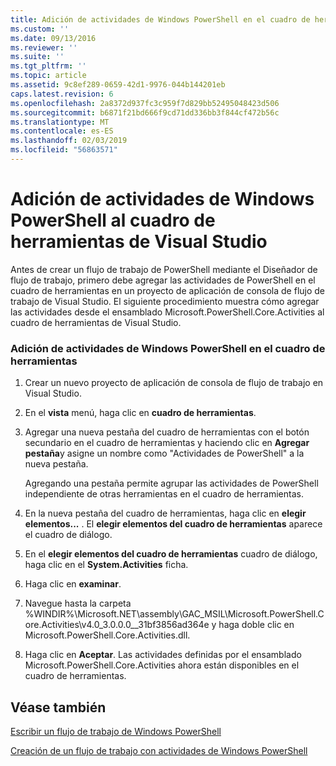 ```yaml
---
title: Adición de actividades de Windows PowerShell en el cuadro de herramientas de Visual Studio | Microsoft Docs
ms.custom: ''
ms.date: 09/13/2016
ms.reviewer: ''
ms.suite: ''
ms.tgt_pltfrm: ''
ms.topic: article
ms.assetid: 9c8ef289-0659-42d1-9976-044b144201eb
caps.latest.revision: 6
ms.openlocfilehash: 2a8372d937fc3c959f7d829bb52495048423d506
ms.sourcegitcommit: b6871f21bd666f9cd71dd336bb3f844cf472b56c
ms.translationtype: MT
ms.contentlocale: es-ES
ms.lasthandoff: 02/03/2019
ms.locfileid: "56863571"
---
```

# <a name="adding-windows-powershell-activities-to-the-visual-studio-toolbox"></a>Adición de actividades de Windows PowerShell al cuadro de herramientas de Visual Studio

Antes de crear un flujo de trabajo de PowerShell mediante el Diseñador de flujo de trabajo, primero debe agregar las actividades de PowerShell en el cuadro de herramientas en un proyecto de aplicación de consola de flujo de trabajo de Visual Studio. El siguiente procedimiento muestra cómo agregar las actividades desde el ensamblado Microsoft.PowerShell.Core.Activities al cuadro de herramientas de Visual Studio.

### <a name="adding-windows-powershell-activities-to-the-toolbox"></a>Adición de actividades de Windows PowerShell en el cuadro de herramientas

1. Crear un nuevo proyecto de aplicación de consola de flujo de trabajo en Visual Studio.

2. En el **vista** menú, haga clic en **cuadro de herramientas**.

3. Agregar una nueva pestaña del cuadro de herramientas con el botón secundario en el cuadro de herramientas y haciendo clic en **Agregar pestaña**y asigne un nombre como "Actividades de PowerShell" a la nueva pestaña.

   Agregando una pestaña permite agrupar las actividades de PowerShell independiente de otras herramientas en el cuadro de herramientas.

4. En la nueva pestaña del cuadro de herramientas, haga clic en **elegir elementos...** . El **elegir elementos del cuadro de herramientas** aparece el cuadro de diálogo.

5. En el **elegir elementos del cuadro de herramientas** cuadro de diálogo, haga clic en el **System.Activities** ficha.

6. Haga clic en **examinar**.

7. Navegue hasta la carpeta %WINDIR%\Microsoft.NET\assembly\GAC_MSIL\Microsoft.PowerShell.Core.Activities\v4.0_3.0.0.0__31bf3856ad364e y haga doble clic en Microsoft.PowerShell.Core.Activities.dll.

8. Haga clic en **Aceptar**. Las actividades definidas por el ensamblado Microsoft.PowerShell.Core.Activities ahora están disponibles en el cuadro de herramientas.

## <a name="see-also"></a>Véase también

[Escribir un flujo de trabajo de Windows PowerShell](./writing-a-windows-powershell-workflow.md)

[Creación de un flujo de trabajo con actividades de Windows PowerShell](./creating-a-workflow-with-windows-powershell-activities.md)